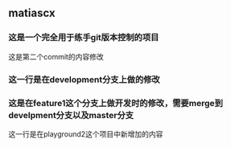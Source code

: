 ## matiascx
### 这是一个完全用于练手git版本控制的项目
这是第二个commit的内容修改
### 这一行是在development分支上做的修改
### 这是在feature1这个分支上做开发时的修改，需要merge到develpment分支以及master分支
这一行是在playground2这个项目中新增加的内容
